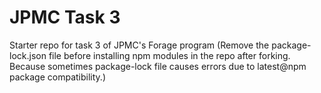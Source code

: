 # JPMC Task 3
Starter repo for task 3 of JPMC's Forage program
(Remove the package-lock.json file before installing npm modules in the repo after forking. Because sometimes package-lock file causes errors due to latest@npm package compatibility.)
